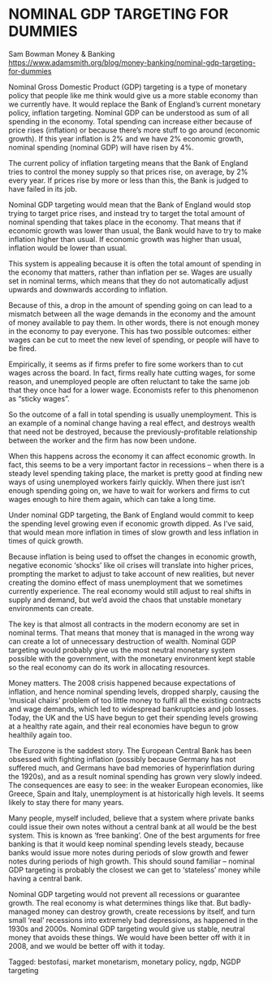 # NOMINAL GDP TARGETING FOR DUMMIES

Sam Bowman  Money & Banking   
https://www.adamsmith.org/blog/money-banking/nominal-gdp-targeting-for-dummies


Nominal Gross Domestic Product (GDP) targeting is a type of monetary policy that people like me think would give us a more stable economy than we currently have. It would replace the Bank of England’s current monetary policy, inflation targeting. Nominal GDP can be understood as sum of all spending in the economy. Total spending can increase either because of price rises (inflation) or because there’s more stuff to go around (economic growth). If this year inflation is 2% and we have 2% economic growth, nominal spending (nominal GDP) will have risen by 4%.

The current policy of inflation targeting means that the Bank of England tries to control the money supply so that prices rise, on average, by 2% every year. If prices rise by more or less than this, the Bank is judged to have failed in its job.

Nominal GDP targeting would mean that the Bank of England would stop trying to target price rises, and instead try to target the total amount of nominal spending that takes place in the economy. That means that if economic growth was lower than usual, the Bank would have to try to make inflation higher than usual. If economic growth was higher than usual, inflation would be lower than usual.

This system is appealing because it is often the total amount of spending in the economy that matters, rather than inflation per se. Wages are usually set in nominal terms, which means that they do not automatically adjust upwards and downwards according to inflation.

Because of this, a drop in the amount of spending going on can lead to a mismatch between all the wage demands in the economy and the amount of money available to pay them. In other words, there is not enough money in the economy to pay everyone. This has two possible outcomes: either wages can be cut to meet the new level of spending, or people will have to be fired.

Empirically, it seems as if firms prefer to fire some workers than to cut wages across the board. In fact, firms really hate cutting wages, for some reason, and unemployed people are often reluctant to take the same job that they once had for a lower wage. Economists refer to this phenomenon as “sticky wages”.

So the outcome of a fall in total spending is usually unemployment. This is an example of a nominal change having a real effect, and destroys wealth that need not be destroyed, because the previously-profitable relationship between the worker and the firm has now been undone.

When this happens across the economy it can affect economic growth. In fact, this seems to be a very important factor in recessions – when there is a steady level spending taking place, the market is pretty good at finding new ways of using unemployed workers fairly quickly. When there just isn’t enough spending going on, we have to wait for workers and firms to cut wages enough to hire them again, which can take a long time.

Under nominal GDP targeting, the Bank of England would commit to keep the spending level growing even if economic growth dipped. As I've said, that would mean more inflation in times of slow growth and less inflation in times of quick growth.

Because inflation is being used to offset the changes in economic growth, negative economic ‘shocks’ like oil crises will translate into higher prices, prompting the market to adjust to take account of new realities, but never creating the domino effect of mass unemployment that we sometimes currently experience. The real economy would still adjust to real shifts in supply and demand, but we’d avoid the chaos that unstable monetary environments can create.

The key is that almost all contracts in the modern economy are set in nominal terms. That means that money that is managed in the wrong way can create a lot of unnecessary destruction of wealth. Nominal GDP targeting would probably give us the most neutral monetary system possible with the government, with the monetary environment kept stable so the real economy can do its work in allocating resources.

Money matters. The 2008 crisis happened because expectations of inflation, and hence nominal spending levels, dropped sharply, causing the ‘musical chairs’ problem of too little money to fulfil all the existing contracts and wage demands, which led to widespread bankruptcies and job losses. Today, the UK and the US have begun to get their spending levels growing at a healthy rate again, and their real economies have begun to grow healthily again too.

The Eurozone is the saddest story. The European Central Bank has been obsessed with fighting inflation (possibly because Germany has not suffered much, and Germans have bad memories of hyperinflation during the 1920s), and as a result nominal spending has grown very slowly indeed. The consequences are easy to see: in the weaker European economies, like Greece, Spain and Italy, unemployment is at historically high levels. It seems likely to stay there for many years.

Many people, myself included, believe that a system where private banks could issue their own notes without a central bank at all would be the best system. This is known as ‘free banking’. One of the best arguments for free banking is that it would keep nominal spending levels steady, because banks would issue more notes during periods of slow growth and fewer notes during periods of high growth. This should sound familiar – nominal GDP targeting is probably the closest we can get to ‘stateless’ money while having a central bank.

Nominal GDP targeting would not prevent all recessions or guarantee growth. The real economy is what determines things like that. But badly-managed money can destroy growth, create recessions by itself, and turn small ‘real’ recessions into extremely bad depressions, as happened in the 1930s and 2000s. Nominal GDP targeting would give us stable, neutral money that avoids these things. We would have been better off with it in 2008, and we would be better off with it today.

Tagged: bestofasi, market monetarism, monetary policy, ngdp, NGDP targeting
